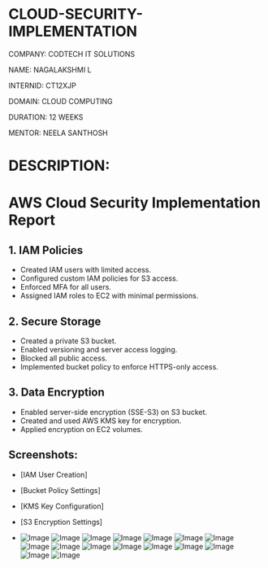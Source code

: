 # CLOUD-SECURITY-IMPLEMENTATION

COMPANY: CODTECH IT SOLUTIONS

NAME: NAGALAKSHMI L

INTERNID: CT12XJP

DOMAIN: CLOUD COMPUTING

DURATION: 12 WEEKS

MENTOR: NEELA SANTHOSH

# DESCRIPTION:

# AWS Cloud Security Implementation Report

## 1. IAM Policies
- Created IAM users with limited access.
- Configured custom IAM policies for S3 access.
- Enforced MFA for all users.
- Assigned IAM roles to EC2 with minimal permissions.

## 2. Secure Storage
- Created a private S3 bucket.
- Enabled versioning and server access logging.
- Blocked all public access.
- Implemented bucket policy to enforce HTTPS-only access.

## 3. Data Encryption
- Enabled server-side encryption (SSE-S3) on S3 bucket.
- Created and used AWS KMS key for encryption.
- Applied encryption on EC2 volumes.

## Screenshots:
- [IAM User Creation]
- [Bucket Policy Settings]
- [KMS Key Configuration]
- [S3 Encryption Settings]

- ![Image](https://github.com/user-attachments/assets/caf5af95-83ca-4c30-9ea3-0d7dbaeacae4)
![Image](https://github.com/user-attachments/assets/dc3f8d5c-5445-457a-96b5-f35685568cc3)
![Image](https://github.com/user-attachments/assets/c5324938-dfd7-4a57-8a4e-a5f3d1fdfedf)
![Image](https://github.com/user-attachments/assets/91b38ac6-9986-4281-bdef-51c646ac0304)
![Image](https://github.com/user-attachments/assets/7f734956-5aeb-494a-98b1-acba7c862abc)
![Image](https://github.com/user-attachments/assets/66035cf2-b5f3-4108-af8a-a39547865ae6)
![Image](https://github.com/user-attachments/assets/29d75cc6-6db5-465e-9a97-587150f12463)
![Image](https://github.com/user-attachments/assets/a5abea3d-23b4-4579-9230-17bba1fdc03a)
![Image](https://github.com/user-attachments/assets/d9d81641-6bd6-4bc7-8e47-54afe940fddc)
![Image](https://github.com/user-attachments/assets/3860c63c-f6c6-46e8-87df-533225956ffa)
![Image](https://github.com/user-attachments/assets/119b8180-2445-4982-87f0-819b5ffcd7b7)
![Image](https://github.com/user-attachments/assets/ec088a22-6c88-4536-94b1-928d57bedd70)
![Image](https://github.com/user-attachments/assets/f56e4fe7-1811-4b7e-91e8-035ce131fd73)
![Image](https://github.com/user-attachments/assets/8889fe3d-ebba-45d2-8482-733e88310a79)
![Image](https://github.com/user-attachments/assets/c181a907-8302-47fd-895b-caa3e4598bf3)
![Image](https://github.com/user-attachments/assets/afdbd6f8-b794-429c-853b-bc963dd492a0)

